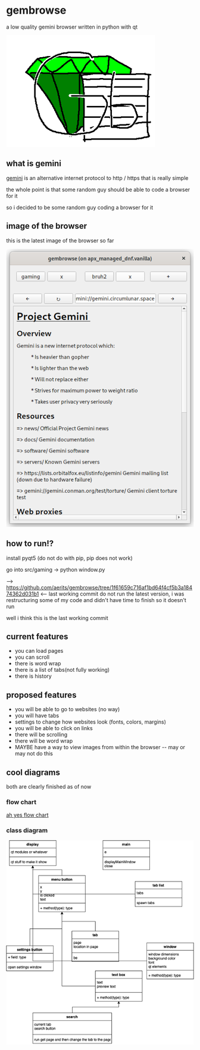 # gembrowse

a low quality gemini browser written in python with qt

![logo](https://github.com/aerits/gembrowse/blob/master/images/logo.png?raw=true)

## what is gemini

[gemini](https://gemini.circumlunar.space/) is an alternative internet protocol to http / https that is really simple

the whole point is that some random guy should be able to code a browser for it

so i decided to be some random guy coding a browser for it

## image of the browser

this is the latest image of the browser so far

![image of the browser](https://github.com/aerits/gembrowse/blob/master/images/gembrowse.png?raw=true)

## how to run!?

install pyqt5 (do not do with pip, pip does not work)

go into src/gaming -> python window.py

--> https://github.com/aerits/gembrowse/tree/1f61659c716af1bd64f4cf5b3a18474362d031b1 <-- last working commit do not run the latest version, i was restructuring some of my code and didn't have time to finish so it doesn't run

well i think this is the last working commit

## current features

* you can load pages
* you can scroll
* there is word wrap
* there is a list of tabs(not fully working)
* there is history

## proposed features

* you will be able to go to websites (no way)
* you will have tabs
* settings to change how websites look (fonts, colors, margins)
* you will be able to click on links
* there will be scrolling
* there will be word wrap
* MAYBE have a way to view images from within the browser -- may or may not do this

## cool diagrams

both are clearly finished as of now

### flow chart

[ah yes flow chart](https://github.com/aerits/gembrowse/blob/master/images/gaming.pdf)

### class diagram

![ah yes class diagram](https://github.com/aerits/gembrowse/blob/master/images/classdiagram.png?raw=true)
